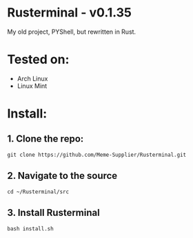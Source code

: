 # Rusterminal - v0.1.35
My old project, PYShell, but rewritten in Rust.

# Tested on:

- Arch Linux
- Linux Mint

# Install:

## 1. Clone the repo:

`git clone https://github.com/Meme-Supplier/Rusterminal.git`

## 2. Navigate to the source

`cd ~/Rusterminal/src`

## 3. Install Rusterminal

`bash install.sh`
